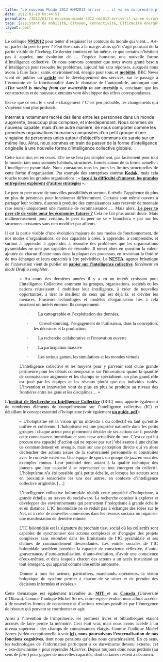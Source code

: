 ```yaml
---
title: "Le nouveau Monde 2012 #NM2012 arrive ... il va en surprendre plus d'un"
date: 2012-01-10 09:44:51
permalink: /2012/01/le-nouveau-monde-2012-nm2012-arrive-il-va-en-surprendre-plus-dun.html
tags: [assistant de mobilité, citoyen, connectivité, Efficacité énergétique, holoptisme, intelligence collective, internet, MIT, monnaie complémentaire, open innovation, web2.0]
layout: post
---
```


<p class="MsoNormal" style="text-align: justify"><span style="font-size: 11.0pt;font-family: Calibri">Le colloque <strong><a href="http://www.colloquenouveaumonde.fr/">NM2012</a></strong> pour tenter d’esquisser les contours du monde qui vient… A-t-on <span class="GramE">parler</span> du <span class="SpellE">peer</span> to <span class="SpellE">peer</span> ? Peut être mais à la marge, alors qu’il s’agit pourtant de la partie visible de l’Iceberg. Ce dernier contient en lui-même, ce que certains n’hésitent pas à appeler, une évolution de … l’espèce humaine, une nouvelle forme d’intelligence collective. Or nous pouvons constater que nous avons grand besoin d’intelligence pour résoudre les problèmes, aujourd’hui sans réponses, auxquels nous avons à faire face : santé, environnement, énergie pour tous, et <strong><a href="http://ecomobilite.tv/forums/topic/450-000-covoiturage-noel-record-historique" target="_blank">mobilité</a></strong>. BBC News vient de publier un <strong><a href="http://www.bbc.co.uk/news/business-16411558">article</a> </strong>sur le développement des services, sur le passage à l’économie de la fonctionnalité dans le domaine de l’automobile, annonçant que «<strong><span class="SpellE"><em>The</em></span><em> world <span class="SpellE">is</span> <span class="SpellE">moving</span> <span class="SpellE">from</span> car <span class="SpellE">ownership</span> to car <span class="SpellE">usership</span></em></strong> », concluant que les constructeurs et de nouveaux entrants vont développer des offres correspondantes. </span></p> <p class="MsoNormal" style="text-align: justify"><span style="font-size: 11.0pt;font-family: Calibri">Est-ce que ce sera le « seul » changement ? C’est peu probable, les changements qui s’opèrent sont plus profonds. </span></p>   <!--more-->  Internet a notamment recréé des liens entre les personnes dans un monde augmenté, beaucoup plus complexe, et interdépendant. Nous sommes de nouveau capable, mais d’une autre manière, de nous comporter comme les premières organisations humaines composées d’un petit groupe d’une vingtaine de personnes unies autour d’objectifs communs de survie sur un même lieu. Ainsi, nous sommes en train de passer de la forme d’intelligence originelle à une nouvelle forme d’intelligence collective globale. <p class="MsoNormal" style="text-align: justify"><span style="font-size: 11.0pt;font-family: Calibri">Cette transition est en cours. Elle ne se fera pas simplement, pas facilement pour tout le monde, tant nous sommes habitués, structurés, formés autour de la forme actuelle : l’intelligence pyramidale. Nous constatons tous les jours les limites structurelles de cette forme d’organisation. Par exemple des entreprises comme <strong><a href="http://www.lesechos.fr/entreprises-secteurs/tech-medias/actu/0201826968412-kodak-au-bord-de-la-faillite-271382.php?xtor=RSS-2059">Kodak</a></strong>, mais cela touche toutes les grandes organisations : « <strong><a href="http://www.bulletins-electroniques.com/actualites/68476.htm">face à la difficulté d’innover, les grandes entreprises explorent d’autres stratégies</a></strong> ».</span></p> <p class="MsoNormal" style="text-align: justify"><span style="font-size: 11.0pt;font-family: Calibri">Le <span class="SpellE">peer</span> to <span class="SpellE">peer</span> ouvre de nouvelles possibilités et surtout, il révèle l’appétence de plus en plus de personnes pour fonctionner différemment. Certains sont même ouverts à partager leur voiture, d'autres à produire des connaissances sans recevoir de monnaie rare (euro) uniquement une monnaie de reconnaissance … Mais alors, <strong><a href="http://ht.ly/8iOQh">Le <span class="SpellE">peer</span> to <span class="SpellE">peer</span> clé de voûte pour les économies futures ?</a> </strong>Cela ne fait plus aucun doute. Mais malheureusement pour certains, le <span class="SpellE">peer</span> to <span class="SpellE">peer</span> ne se « branchera » pas sur les structures existantes sans rien modifier par ailleurs. <br /></span></p> <p class="MsoNormal" style="text-align: justify"><span style="font-size: 11.0pt;font-family: Calibri">Il est la partie visible d’une évolution majeure de nos modes de fonctionnement, de nos modes d’organisations, de nos capacités à créer, à apprendre, à comprendre, et surtout à apprendre à apprendre, à résoudre des problèmes que les organisations pyramidales ne sont pas capables de résoudre. Il remet alors en question la valeur ajoutée de chacun d’entre nous dans la plupart des processus, en revisitant la fluidité de nos échanges et leurs capacités à être prévisibles. Le <strong><a href="http://www.nesta.org.uk/">NESTA</a></strong>, agence <span class="SpellE">britanique</span> de l’innovation vient de publier un <strong><a href="http://www.nesta.org.uk/home1/assets/features/collective_intelligence_draft_paper">papier sur l’intelligence collective</a></strong>, <em>forcément en mode <span class="SpellE">Draft</span> à compléter</em>. </span></p> <p class="MsoNormal" style="margin-left: 35.4pt;text-align: justify"><span style="font-size: 11.0pt;font-family: Calibri">« <span class="hps">Au cours des</span> <span class="hps">dernières années</span> <span class="hps">il y a eu</span> <span class="hps">un intérêt croissant pour</span> <span class="hps">l'Intelligence Collective</span>: comment <span class="hps">les groupes,</span> <span class="hps">organisations</span>, <span class="hps">sociétés ou les nations</span> réussissent <span class="hps">à mobiliser</span> <span class="hps">leur intelligence,</span> <span class="hps">à créer</span> <span class="hps">de nouvelles opportunités,</span> à <span class="hps">tirer le meilleur de</span> <span class="hps">ceux qui</span> <span class="hps">est déjà là</span>, <span class="hps">et d'éviter</span> <span class="hps">les menaces.</span> <span class="hps">Plusieurs technologies et</span> <span class="hps">modèles d'organisation</span> <span class="hps">liés à</span> <span class="hps">cela suscitent un intérêt</span> <span class="hps">énorme.</span> <span class="hps">Ils comprennent:</span></span></p> <p class="MsoNormal" style="margin-left: 71.4pt;text-align: justify;text-indent: -18.0pt"><span class="hps"><span style="font-size: 11.0pt;font-family: Symbol"><span>·<span>         </span></span></span></span><span class="hps"><span style="font-size: 11.0pt;font-family: Calibri">La cartographie</span></span><span style="font-size: 11.0pt;font-family: Calibri"> et l’exploitation <span class="hps">des données</span>, </span></p> <p class="MsoNormal" style="margin-left: 71.4pt;text-align: justify;text-indent: -18.0pt"><span class="hps"><span style="font-size: 11.0pt;font-family: Symbol"><span>·<span>         </span></span></span></span><span class="SpellE"><span class="hps"><span style="font-size: 11.0pt;font-family: Calibri">Crowd-sourcing</span></span></span><span class="hps"><span style="font-size: 11.0pt;font-family: Calibri">, l’engagement de l'utilisateur</span></span><span style="font-size: 11.0pt;font-family: Calibri">, <span class="hps">dans la conception</span>, les décisions <span class="hps">et la production</span>, </span></p> <p class="MsoNormal" style="margin-left: 71.4pt;text-align: justify;text-indent: -18.0pt"><span style="font-size: 11.0pt;font-family: Symbol"><span>·<span>         </span></span></span><span class="hps"><span style="font-size: 11.0pt;font-family: Calibri">La recherche collaborative</span></span><span style="font-size: 11.0pt;font-family: Calibri"> et <span class="hps">l'innovation ouverte</span></span></p> <p class="MsoNormal" style="margin-left: 71.4pt;text-align: justify;text-indent: -18.0pt"><span class="hps"><span style="font-size: 11.0pt;font-family: Symbol"><span>·<span>         </span></span></span></span><span class="hps"><span style="font-size: 11.0pt;font-family: Calibri">La participation</span></span><span style="font-size: 11.0pt;font-family: Calibri"> <span class="hps">massive</span></span></p> <p class="MsoNormal" style="margin-left: 71.4pt;text-align: justify;text-indent: -18.0pt"><span class="hps"><span style="font-size: 11.0pt;font-family: Symbol"><span>·<span>         </span></span></span></span><span class="hps"><span style="font-size: 11.0pt;font-family: Calibri">Les <span class="SpellE">serious</span> <span class="SpellE">games</span>, </span></span><span style="font-size: 11.0pt;font-family: Calibri">les simulations <span class="hps">et les mondes virtuels</span></span></p> <p class="MsoNormal" style="margin-left: 35.4pt;text-align: justify"><span style="font-size: 11.0pt;font-family: Calibri">L’i<span class="hps">ntelligence collective</span> <span class="hps">et les moyens</span> <span class="hps">pour y parvenir sont</span> <span class="hpsatn">d'</span>une grande pertinence pour <span class="hps">les débats contemporains</span> <span class="hps">sur l'innovation</span>: <span class="hps">quand la quantité de connaissance augmente et les champs se spécialisent</span>, <span class="hps">un plus grand rôle</span> <span class="hps">est joué par</span> <span class="hps">les équipes et les</span> <span class="hps">réseaux</span> <span class="hps">plutôt que des individus</span> <span class="hps">isolés</span>. L’i<span class="hps">nvention</span> <span class="hps">et innovation</span> vont <span class="hps">de plus en plus</span> <span class="hps">se produire au niveau des frontières</span> <span class="hps">entre les gens</span> <span class="hps">et les disciplines</span>… »</span></p> <p class="MsoNormal" style="text-align: justify"><span style="font-size: 11.0pt;font-family: Calibri">L’<strong><a href="http://iric.fr/wp/a-propos/domaines-de-recherche/">institut de Recherche en Intelligence Collective</a></strong> (IRIC) nous apporte également de nombreux éléments de compréhension sur l’intelligence collective (IC) et détaillant le concept essentiel d’<span class="SpellE">holoptisme</span> (voir également <strong><a href="http://www.thetransitioner.org/Collective_Intelligence_Invisible_Revolution_JFNoubel.pdf">un guide .<span class="SpellE">pdf</span></a></strong>):</span></p> <p style="margin-left: 35.4pt;text-align: justify"><span style="font-size: 11.0pt;font-family: Calibri">« L’<span class="SpellE">holoptisme</span> est la vision qu’un individu a du collectif en tant qu’entité unifiée et cohérente. L’<span class="SpellE">holoptisme</span> est une propriété naturelle dans les petits groupes : chaque acteur peut pleinement décider de ses actions car il possède cette connaissance immédiate et sans cesse actualisée du tout. C’est ce qui lui procure une capacité d’action qui ne repose pas sur l’obéissance à une chaîne de commandement en aveugle, mais sur une perception directe qui va alors déclencher des actions issues de la souveraineté personnelle et construites avec le contexte extérieur. Une équipe de sport, un groupe de jazz en sont des exemples connus. Leur potentiel tient autant à la qualité technique des joueurs que leur capacité à se représenter ce tout émergent du collectif. L’<span class="SpellE">holoptisme</span> n’a été possible qu’à petite échelle, et lorsque les acteurs sont en proximité sensorielle les uns des autres, en contexte d’intelligence collective originelle. […]</span></p> <p class="MsoNormal" style="margin-left: 35.4pt;text-align: justify"><span style="font-size: 11.0pt;font-family: Calibri">L’intelligence collective <span class="SpellE">holomidale</span> rétablit cette propriété d’<span class="SpellE">holoptisme</span>, à grande échelle, au travers du <span class="SpellE">socialware</span>. La recherche consiste à explorer et développer des environnements qui permettent l’<span class="SpellE">holoptisme</span> à grande échelle et en distance. L’IC <span class="SpellE">holomidale</span> ne se réduit pas à échanger des idées sur le Net, ni à créer de nouvelles connexions dans les réseaux sociaux ou organiser une manifestation de dernière minute. </span></p> <p class="MsoNormal" style="margin-left: 35.4pt;text-align: justify"><span style="font-size: 11.0pt;font-family: Calibri">L’IC <span class="SpellE">holomidale</span> est la signature du prochain tissu social où les collectifs sont capables de synchroniser des actions complexes et d’engager des projets complexes sans retomber dans les limitations de l’IC pyramidale et ses chaînes de commandement descendantes. Les entités sociales de l’IC <span class="SpellE">holomidale</span> semblent posséder la capacité de conscience réflexive, d’<span class="SpellE">auto-gouvernance</span>, d’<span class="SpellE">auto-actualisation</span>, d’<span class="SpellE">auto-évolution</span>, d’avoir une conscience d’eux-mêmes, et dans lesquels chacun des acteurs a un accès instantané au tout émergent, qui apparaît comme une entité autonome.</span></p> <p class="MsoNormal" style="margin-left: 35.4pt;text-align: justify"><span style="font-size: 11.0pt;font-family: Calibri">Donner à tous les acteurs, particuliers, marchands, opérateurs, la vision <span class="SpellE">holoptique</span> du système permet à chacun de se situer et de prendre des décisions informées et avisées.»</span></p> <p class="MsoNormal" style="text-align: justify"><span style="font-size: 11.0pt;font-family: Calibri">Cette thématique est également travaillée au <strong><a href="http://cci.mit.edu/">MIT<span style="font-weight: normal"> </span></a></strong>et au <strong><a href="http://www.lemonde.fr/technologies/article/2007/06/23/l-intelligence-collective-notre-plus-gra_x000D_
nde-richesse_927305_651865.html">Canada<span style="font-weight: normal"> </span></a></strong>(Université d’Ottawa). Comme l’indique Michel Serres, notre espèce évolue, nous allons accéder à de nouvelles formes de conscience et d’actions rendues possibles par l’émergence de réseaux qui peuvent se coordonner et agir. <br /></span></p> <p class="MsoNormal" style="text-align: justify"><span style="font-size: 11.0pt;font-family: Calibri">Ainsi à l’invention de l’imprimerie, les premiers livres et bibliothèques étaient accusés de faire perdre la mémoire. Ceci était vrai, mais nous avons accédé à un niveau supérieur : des champs de connaissances élargis. Comme l’indique <em><span style="font-family: Calibri">Michel Serres</span></em> (vidéo exceptionnelle à voir <strong><span style="font-family: Calibri"><a href="http://interstices.info/jcms/c_15918/les-nouvelles-technologies-que-nous-apportent-elles">ici</a></span></strong>), <strong><span style="font-family: Calibri">nous poursuivons l’externalisation de nos fonctions cognitives</span></strong>, dont nous pensions qu’elles nous caractérisaient. En ce sens, les technologies de l’information participent à ce darwinisme devenu externe, cet « <span class="SpellE">exo-darwinisme</span> » pour reprendre <span class="SpellE"><em><span style="font-family: Calibri">M.Serres</span></em>.</span> Depuis toujours donc nous perdons (au sens de <span class="SpellE"><em><span style="font-family: Calibri">fuire</span></em></span>) pour gagner de nouvelles capacités, dont certaines restent à découvrir.</span></p> <p class="MsoNormal"><span style="font-size: 11.0pt;font-family: Calibri"> </span></p> <p class="MsoNormal"><span style="font-size: 11.0pt;font-family: Calibri"><span>                                                             </span></span></p>

